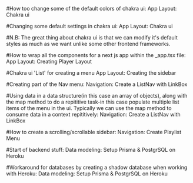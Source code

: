 #How too change some of the default colors of chakra ui:
App Layout: Chakra ui

#Changing some default settings in chakra ui:
App Layout: Chakra ui

#N.B: The great thing about chakra ui is that we can modify it's default styles as much as we want unlike some other frontend frameworks.

#How to wrap all the components for a next js app within the \_app.tsx file:
App Layout: Creating Player Layout

#Chakra ui 'List' for creating a menu
App Layout: Creating the sidebar

#Creating part of the Nav menu:
Navigation: Create a ListNav with LinkBox

#Using data in a data structure(in this case an array of objects), along with the map method to do a repititive task-in this case populate multiple list items of the menu in the ui. Typically we can use the map method to consume data in a context repititively:
Navigation: Create a ListNav with LinkBox

#How to create a scrolling/scrollable sidebar:
Navigation: Create Playlist Menu

#Start of backend stuff:
Data modeling: Setup Prisma & PostgrSQL on Heroku

#Workaround for databases by creating a shadow database when working with Heroku:
Data modeling: Setup Prisma & PostgrSQL on Heroku
